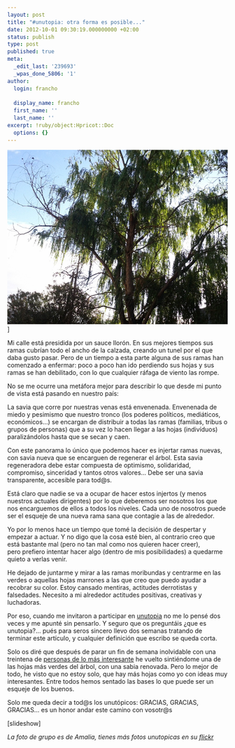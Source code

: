 ```yaml
---
layout: post
title: "#unutopia: otra forma es posible..."
date: 2012-10-01 09:30:19.000000000 +02:00
status: publish
type: post
published: true
meta:
  _edit_last: '239693'
  _wpas_done_5806: '1'
author:
  login: francho

  display_name: francho
  first_name: ''
  last_name: ''
excerpt: !ruby/object:Hpricot::Doc
  options: {}
---
```

![sauce](/assets/sauce.jpg)]

Mi calle está presidida por un sauce llorón. En sus mejores tiempos sus ramas cubrían todo el ancho de la calzada, creando un tunel por el que daba gusto pasar. Pero de un tiempo a esta parte alguna de sus ramas han comenzado a enfermar: poco a poco han ido perdiendo sus hojas y sus ramas se han debilitado, con lo que cualquier ráfaga de viento las rompe.

No se me ocurre una metáfora mejor para describir lo que desde mi punto de vista está pasando en nuestro país:

La savia que corre por nuestras venas está envenenada. Envenenada de miedo y pesimismo que nuestro tronco (los poderes políticos, mediáticos, económicos...) se encargan de distribuir a todas las ramas (familias, tribus o grupos de personas) que a su vez lo hacen llegar a las hojas (indivíduos) paralizándolos hasta que se secan y caen.

Con este panorama lo único que podemos hacer es injertar ramas nuevas, con savia nueva que se encarguen de regenerar el árbol. Esta savia regeneradora debe estar compuesta de optimismo, solidaridad, compromiso, sinceridad y tantos otros valores... Debe ser una savia transparente, accesible para tod@s.

Está claro que nadie se va a ocupar de hacer estos injertos (y menos nuestros actuales dirigentes) por lo que deberemos ser nosotros los que nos encarguemos de ellos a todos los niveles. Cada uno de nosotros puede ser el esqueje de una nueva rama sana que contagie a las de alrededor.

Yo por lo menos hace un tiempo que tomé la decisión de despertar y empezar a actuar. Y no digo que la cosa esté bien, al contrario creo que está bastante mal (pero no tan mal como nos quieren hacer creer), pero prefiero intentar hacer algo (dentro de mis posibilidades) a quedarme quieto a verlas venir.

He dejado de juntarme y mirar a las ramas moribundas y centrarme en las verdes o aquellas hojas marrones a las que creo que puedo ayudar a recobrar su color. Estoy cansado mentiras, actitudes derrotistas y falsedades. Necesito a mi alrededor actitudes positivas, creativas y luchadoras.

Por eso, cuando me invitaron a participar en [unutopia](http://unutopia.es/) no me lo pensé dos veces y me apunté sin pensarlo. Y seguro que os preguntáis ¿que es unutopia?... pués para seros sincero llevo dos semanas tratando de terminar este artículo, y cualquier definición que escribo se queda corta.

Solo os diré que después de parar un fin de semana inolvidable con una treintena de [personas de lo más interesante](https://twitter.com/i/#!/francho_lab/unutopia) he vuelto sintiéndome una de las hojas más verdes del árbol, con una sabia renovada. Pero lo mejor de todo, he visto que no estoy solo, que hay más hojas como yo con ideas muy interesantes. Entre todos hemos sentado las bases lo que puede ser un esqueje de los buenos.

Solo me queda decir a tod@s los unutópicos: GRACIAS, GRACIAS, GRACIAS... es un honor andar este camino con vosotr@s

[slideshow]

_La foto de grupo es de Amalia, tienes más fotos unutopicas en su [flickr](http://www.flickr.com/photos/amaliahern/sets/72157631571931176/)_

